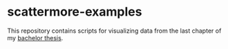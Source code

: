 # scattermore-examples

This repository contains scripts for visualizing data from the last chapter of my [bachelor thesis](https://github.com/teri934/scattermore-thesis).
